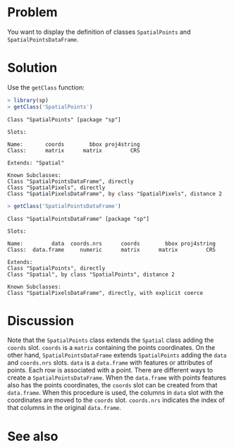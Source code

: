

# Problem
You want to display the definition of classes `SpatialPoints` and `SpatialPointsDataFrame`.

# Solution
Use the `getClass` function:

```r
> library(sp)
> getClass('SpatialPoints')
```

```
Class "SpatialPoints" [package "sp"]

Slots:
                                          
Name:       coords        bbox proj4string
Class:      matrix      matrix         CRS

Extends: "Spatial"

Known Subclasses: 
Class "SpatialPointsDataFrame", directly
Class "SpatialPixels", directly
Class "SpatialPixelsDataFrame", by class "SpatialPixels", distance 2
```

```r
> getClass('SpatialPointsDataFrame')
```

```
Class "SpatialPointsDataFrame" [package "sp"]

Slots:
                                                                  
Name:         data  coords.nrs      coords        bbox proj4string
Class:  data.frame     numeric      matrix      matrix         CRS

Extends: 
Class "SpatialPoints", directly
Class "Spatial", by class "SpatialPoints", distance 2

Known Subclasses: 
Class "SpatialPixelsDataFrame", directly, with explicit coerce
```

# Discussion
Note that the `SpatialPoints` class extends the `Spatial` class adding the `coords` slot. `coords` is a `matrix` containing the points coordinates. On the other hand, `SpatialPointsDataFrame` extends `SpatialPoints` adding the `data` and `coords.nrs` slots. `data` is a `data.frame` with features or attributes of points. Each row is associated with a point. There are different ways to create a `SpatialPointsDataFrame`. When the `data.frame` with points features also has the points coordinates, the `coords` slot can be created from that `data.frame`. When this procedure is used, the columns in `data` slot with the coordinates are moved to the `coords` slot. `coords.nrs` indicates the index of that columns in the original `data.frame`.

# See also































